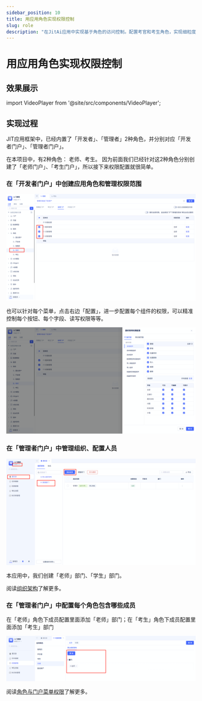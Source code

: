 ```yaml
---
sidebar_position: 10
title: 用应用角色实现权限控制
slug: role
description: "在JitAi应用中实现基于角色的访问控制。配置考官和考生角色，实现细粒度的菜单和组件级权限。"
---
```

# 用应用角色实现权限控制

## 效果展示

import VideoPlayer from '@site/src/components/VideoPlayer';

<VideoPlayer relatePath="/docs/tutorial/role_effect.mp4" />

## 实现过程

JIT应用框架中，已经内置了「开发者」、「管理者」2种角色，并分别对应「开发者门户」、「管理者门户」。

在本项目中，有2种角色： 老师、考生。
因为前面我们已经针对这2种角色分别创建了「老师门户」、「考生门户」，所以接下来权限配置就很简单。

### 在「开发者门户」中创建应用角色和管理权限范围

![](../img/role_150631.png)

也可以针对每个菜单，点击右边「配置」，进一步配置每个组件的权限，可以精准控制每个按钮、每个字段、读写权限等等。

![](../img/role_150729.png)

### 在「管理者门户」中管理组织、配置人员

![](../img/role_155400.png)

本应用中，我们创建「老师」部门、「学生」部门。

阅读[组织架构](../../devguide/user-and-permission/organization)了解更多。

### 在「管理者门户」中配置每个角色包含哪些成员

在「老师」角色下成员配置里面添加「老师」部门；在「考生」角色下成员配置里面添加「考生」部门

![](../img/role_160224.png)

阅读[角色与门户菜单权限](../../devguide/user-and-permission/role-portal-menu-permissions)了解更多。